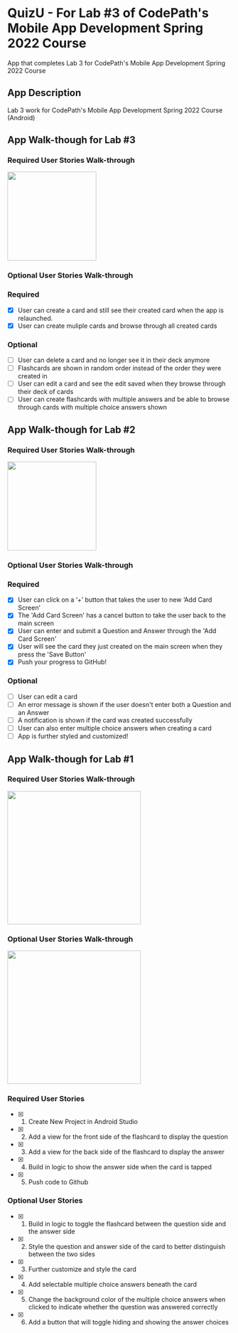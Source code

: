 # QuizU - For Lab #3 of CodePath's Mobile App Development Spring 2022 Course
App that completes Lab 3 for CodePath's Mobile App Development Spring 2022 Course

## App Description
Lab 3 work for CodePath's Mobile App Development Spring 2022 Course (Android)

## App Walk-though for Lab #3

### Required User Stories Walk-through
<img src="http://recordit.co/UMk8yTrvqK.gif" width=200><br>

### Optional User Stories Walk-through

### Required
- [x] User can create a card and still see their created card when the app is relaunched.
- [x] User can create muliple cards and browse through all created cards

### Optional
- [ ] User can delete a card and no longer see it in their deck anymore
- [ ] Flashcards are shown in random order instead of the order they were created in
- [ ] User can edit a card and see the edit saved when they browse through their deck of cards
- [ ] User can create flashcards with multiple answers and be able to browse through cards with multiple choice answers shown

## App Walk-though for Lab #2
### Required User Stories Walk-through

<img src="http://recordit.co/z80Qrz7eXG.gif" width=200><br>

### Optional User Stories Walk-through

### Required
- [x] User can click on a ‘+’ button that takes the user to new ‘Add Card Screen’
- [x] The 'Add Card Screen' has a cancel button to take the user back to the main screen
- [x] User can enter and submit a Question and Answer through the 'Add Card Screen'
- [x] User will see the card they just created on the main screen when they press the 'Save Button'
- [x] Push your progress to GitHub!

### Optional
- [ ] User can edit a card
- [ ] An error message is shown if the user doesn't enter both a Question and an Answer
- [ ] A notification is shown if the card was created successfully
- [ ] User can also enter multiple choice answers when creating a card
- [ ] App is further styled and customized!

## App Walk-though for Lab #1

### Required User Stories Walk-through

<img src="http://recordit.co/dODhUN38hG.gif" width=300><br>

### Optional User Stories Walk-through

<img src="http://recordit.co/ftCpYPtviJ.gif" width=300><br>

### Required User Stories
- [x] 1. Create New Project in Android Studio
- [x] 2. Add a view for the front side of the flashcard to display the question
- [x] 3. Add a view for the back side of the flashcard to display the answer
- [x] 4. Build in logic to show the answer side when the card is tapped
- [x] 5. Push code to Github

### Optional User Stories
- [x] 1. Build in logic to toggle the flashcard between the question side and the answer side
- [x] 2. Style the question and answer side of the card to better distinguish between the two sides
- [x] 3. Further customize and style the card
- [x] 4. Add selectable multiple choice answers beneath the card
- [x] 5. Change the background color of the multiple choice answers when clicked to indicate whether the question was answered correctly
- [x] 6. Add a button that will toggle hiding and showing the answer choices
